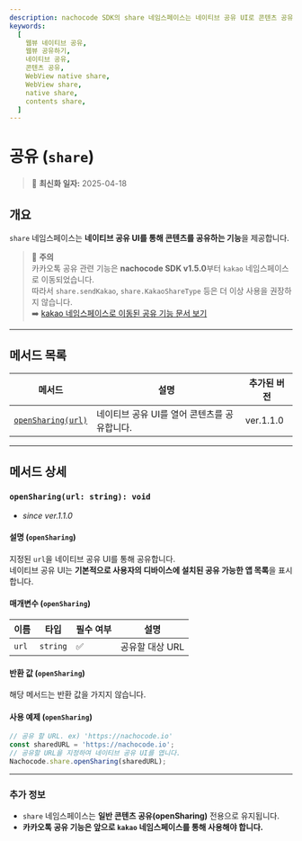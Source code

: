 ```yaml
---
description: nachocode SDK의 share 네임스페이스는 네이티브 공유 UI로 콘텐츠 공유 기능을 손쉽게 제공합니다.
keywords:
  [
    웹뷰 네이티브 공유,
    웹뷰 공유하기,
    네이티브 공유,
    콘텐츠 공유,
    WebView native share,
    WebView share,
    native share,
    contents share,
  ]
---
```


# 공유 (`share`)

> 🔔 **최신화 일자:** 2025-04-18

## **개요**

`share` 네임스페이스는 **네이티브 공유 UI를 통해 콘텐츠를 공유하는 기능**을 제공합니다.

> 🚨 **주의**  
> 카카오톡 공유 관련 기능은 **nachocode SDK v1.5.0**부터 `kakao` 네임스페이스로 이동되었습니다.  
> 따라서 `share.sendKakao`, `share.KakaoShareType` 등은 더 이상 사용을 권장하지 않습니다.  
> ➡️ [kakao 네임스페이스로 이동된 공유 기능 문서 보기](./kakao#sharetype-kakaosharetype-data-kakaosharecustom--kakaosharescrap-callback-result-kakaoshareresult--void-void)

---

## **메서드 목록**

| 메서드                                            | 설명                                         | 추가된 버전 |
| ------------------------------------------------- | -------------------------------------------- | ----------- |
| [`openSharing(url)`](#opensharingurl-string-void) | 네이티브 공유 UI를 열어 콘텐츠를 공유합니다. | ver.1.1.0   |

---

## **메서드 상세**

### **`openSharing(url: string): void`**

- _since ver.1.1.0_

#### 설명 (`openSharing`)

지정된 `url`을 네이티브 공유 UI를 통해 공유합니다.  
네이티브 공유 UI는 **기본적으로 사용자의 디바이스에 설치된 공유 가능한 앱 목록**을 표시합니다.

#### 매개변수 (`openSharing`)

| 이름  | 타입     | 필수 여부 | 설명            |
| ----- | -------- | --------- | --------------- |
| `url` | `string` | ✅        | 공유할 대상 URL |

#### 반환 값 (`openSharing`)

해당 메서드는 반환 값을 가지지 않습니다.

#### 사용 예제 (`openSharing`)

```javascript
// 공유 할 URL. ex) 'https://nachocode.io'
const sharedURL = 'https://nachocode.io';
// 공유할 URL을 지정하여 네이티브 공유 UI를 엽니다.
Nachocode.share.openSharing(sharedURL);
```

---

### **추가 정보**

- `share` 네임스페이스는 **일반 콘텐츠 공유(openSharing)** 전용으로 유지됩니다.
- **카카오톡 공유 기능은 앞으로 `kakao` 네임스페이스를 통해 사용해야 합니다.**
